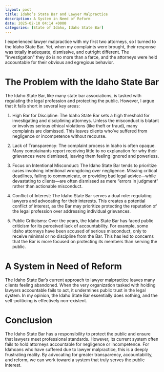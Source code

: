 ```yaml
---
layout: post
title: Idaho’s State Bar and Lawyer Malpractice
description: A System in Need of Reform
date: 2025-02-10 04:14 +0000
categories: [State of Idaho, Idaho State Bar]
---
```

I experienced lawyer malpractice with my first two attorneys, so I turned to the Idaho State Bar. Yet, when my complaints were brought, their response was totally inadequate, dismissive, and outright different. The "investigation" they do is no more than a farce, and the attorneys were held accountable for their obvious and egregious behavior.

# The Problem with the Idaho State Bar  

The Idaho State Bar, like many state bar associations, is tasked with regulating the legal profession and protecting the public. However, I argue that it falls short in several key areas:  

1. High Bar for Discipline: The Idaho State Bar sets a high threshold for investigating and disciplining attorneys. Unless the misconduct is blatant or involves serious ethical violations (like theft or fraud), many complaints are dismissed. This leaves clients who’ve suffered from negligence or incompetence without recourse.  

2. Lack of Transparency: The complaint process in Idaho is often opaque. Many complainants report receiving little to no explanation for why their grievances were dismissed, leaving them feeling ignored and powerless.  

3. Focus on Intentional Misconduct: The Idaho State Bar tends to prioritize cases involving intentional wrongdoing over negligence. Missing critical deadlines, failing to communicate, or providing bad legal advice—while devastating to clients—are often dismissed as mere “errors in judgment” rather than actionable misconduct.  

4. Conflict of Interest: The Idaho State Bar serves a dual role: regulating lawyers and advocating for their interests. This creates a potential conflict of interest, as the Bar may prioritize protecting the reputation of the legal profession over addressing individual grievances.  

5. Public Criticisms: Over the years, the Idaho State Bar has faced public criticism for its perceived lack of accountability. For example, some Idaho attorneys have been accused of serious misconduct, only to receive minimal or no discipline from the Bar. This has led to concerns that the Bar is more focused on protecting its members than serving the public.  

# A System in Need of Reform  

The Idaho State Bar’s current approach to lawyer malpractice leaves many clients feeling abandoned. When the very organization tasked with holding lawyers accountable fails to act, it undermines public trust in the legal system. In my opinion, the Idaho State Bar essentially does nothing, and the self-politicing is effectively non-existent.

# Conclusion  

The Idaho State Bar has a responsibility to protect the public and ensure that lawyers meet professional standards. However, its current system often fails to hold attorneys accountable for negligence or incompetence. For Idahoans who have suffered due to lawyer malpractice, this is a deeply frustrating reality. By advocating for greater transparency, accountability, and reform, we can work toward a system that truly serves the public interest. 
